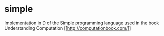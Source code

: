 simple
======

Implementation in D of the Simple programming language used in the book Understanding Computation [[http://computationbook.com/]]
